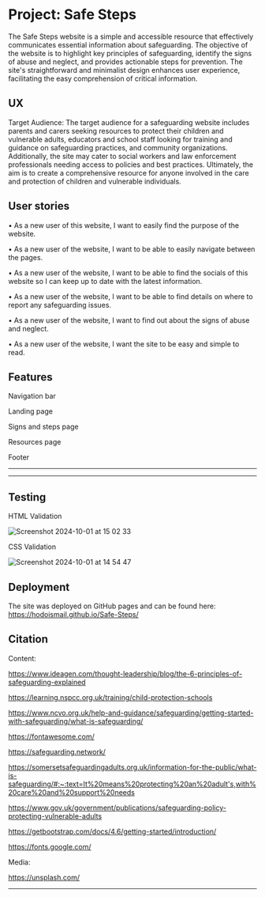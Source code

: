 
<h1>Project: Safe Steps</h1>

The Safe Steps website is a simple and accessible resource that effectively communicates essential information about safeguarding. 
The objective of the website is to highlight key principles of safeguarding, identify the signs of abuse and neglect, and provides actionable steps for prevention. The site's straightforward and minimalist design enhances user experience, facilitating the easy comprehension of critical information.


## UX
Target Audience:
The target audience for a safeguarding website includes parents and carers seeking resources to protect their children and vulnerable adults, educators and school staff looking for training and guidance on safeguarding practices, and community organizations. Additionally, the site may cater to social workers and law enforcement professionals needing access to policies and best practices. Ultimately, the aim is to create a comprehensive resource for anyone involved in the care and protection of children and vulnerable individuals.

## User stories

•	As a new user of this website, I want to easily find the purpose of the website.

•	As a new user of the website, I want to be able to easily navigate between the pages.

•	As a new user of the website, I want to be able to find the socials of this website so I can keep up to date with the latest information.

•	As a new user of the website, I want to be able to find details on where to report any safeguarding issues.

•	As a new user of the website, I want to find out about the signs of abuse and neglect.

•	As a new user of the website, I want the site to be easy and simple to read.

## Features

Navigation bar


Landing page

Signs and steps page

Resources page

Footer



------

------

## Testing
HTML Validation

![Screenshot 2024-10-01 at 15 02 33](https://github.com/user-attachments/assets/9b3c8ac7-e308-4f0b-94d7-5e40f94a4ab6)


CSS Validation

![Screenshot 2024-10-01 at 14 54 47](https://github.com/user-attachments/assets/9054e47f-35a9-4ab7-9d78-99e55573b9bd)

## Deployment

The site was deployed on GitHub pages and can be found here: https://hodoismail.github.io/Safe-Steps/

## Citation

Content:

https://www.ideagen.com/thought-leadership/blog/the-6-principles-of-safeguarding-explained

https://learning.nspcc.org.uk/training/child-protection-schools

https://www.ncvo.org.uk/help-and-guidance/safeguarding/getting-started-with-safeguarding/what-is-safeguarding/

https://fontawesome.com/

https://safeguarding.network/

https://somersetsafeguardingadults.org.uk/information-for-the-public/what-is-safeguarding/#:~:text=It%20means%20protecting%20an%20adult's,with%20care%20and%20support%20needs

https://www.gov.uk/government/publications/safeguarding-policy-protecting-vulnerable-adults

https://getbootstrap.com/docs/4.6/getting-started/introduction/

https://fonts.google.com/

Media:

https://unsplash.com/

---


